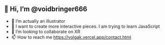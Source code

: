 ## 👋 Hi, I’m @voidbringer666
- 👀 I’m actually an illustrator
- 🌱 I want to create more interactive pieces. I am trying to learn JavaScript
- 💞️ I’m looking to collaborate on XR
- 📫 How to reach me https://volgak.vercel.app/contact.html

<!---
voidbringer666/voidbringer666 is a ✨ special ✨ repository because its `README.md` (this file) appears on your GitHub profile.
You can click the Preview link to take a look at your changes.
--->

